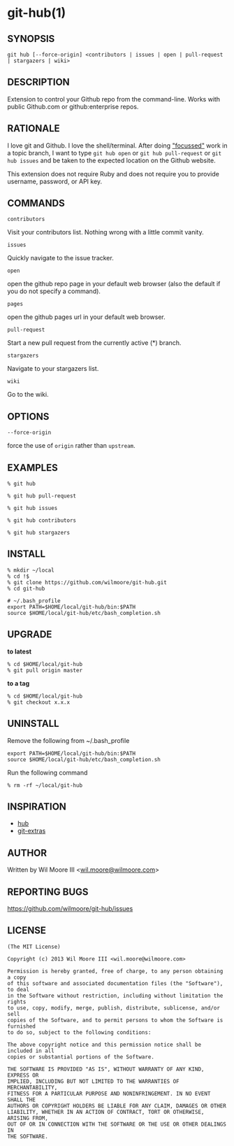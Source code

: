 git-hub(1)
=======================================

## SYNOPSIS

  `git hub [--force-origin] <contributors | issues | open | pull-request | stargazers | wiki>`

## DESCRIPTION

  Extension to control your Github repo from the command-line.
  Works with public Github.com or github:enterprise repos.

## RATIONALE

  I love git and Github. I love the shell/terminal. After doing
  ["focussed"][git-process] work in a topic branch, I want to type
  `git hub open` or `git hub pull-request` or `git hub issues` and be
  taken to the expected location on the Github website.

  This extension does not require Ruby and does not require you to
  provide username, password, or API key.

## COMMANDS

  `contributors`

  Visit your contributors list. Nothing wrong with a little commit vanity.

  `issues`

  Quickly navigate to the issue tracker.

  `open`

  open the github repo page in your default web browser (also the default if you do not specify a command).

  `pages`

  open the github pages url in your default web browser.

  `pull-request`

  Start a new pull request from the currently active (*) branch.

  `stargazers`

  Navigate to your stargazers list.

  `wiki`

  Go to the wiki.

## OPTIONS

  `--force-origin`

  force the use of `origin` rather than `upstream`.

## EXAMPLES

    % git hub

    % git hub pull-request

    % git hub issues

    % git hub contributors

    % git hub stargazers

## INSTALL

    % mkdir ~/local
    % cd !$
    % git clone https://github.com/wilmoore/git-hub.git
    % cd git-hub

    # ~/.bash_profile
    export PATH=$HOME/local/git-hub/bin:$PATH
    source $HOME/local/git-hub/etc/bash_completion.sh

## UPGRADE

**to latest**

    % cd $HOME/local/git-hub
    % git pull origin master

**to a tag**

    % cd $HOME/local/git-hub
    % git checkout x.x.x

## UNINSTALL

Remove the following from ~/.bash_profile

    export PATH=$HOME/local/git-hub/bin:$PATH
    source $HOME/local/git-hub/etc/bash_completion.sh

Run the following command

    % rm -rf ~/local/git-hub

## INSPIRATION

- [hub](https://github.com/defunkt/hub)
- [git-extras](https://github.com/visionmedia/git-extras)

## AUTHOR

Written by Wil Moore III &lt;<wil.moore@wilmoore.com>&gt;

## REPORTING BUGS

https://github.com/wilmoore/git-hub/issues

## LICENSE

    (The MIT License)

    Copyright (c) 2013 Wil Moore III <wil.moore@wilmoore.com>

    Permission is hereby granted, free of charge, to any person obtaining a copy
    of this software and associated documentation files (the "Software"), to deal
    in the Software without restriction, including without limitation the rights
    to use, copy, modify, merge, publish, distribute, sublicense, and/or sell
    copies of the Software, and to permit persons to whom the Software is furnished
    to do so, subject to the following conditions:
    
    The above copyright notice and this permission notice shall be included in all
    copies or substantial portions of the Software.
    
    THE SOFTWARE IS PROVIDED "AS IS", WITHOUT WARRANTY OF ANY KIND, EXPRESS OR
    IMPLIED, INCLUDING BUT NOT LIMITED TO THE WARRANTIES OF MERCHANTABILITY,
    FITNESS FOR A PARTICULAR PURPOSE AND NONINFRINGEMENT. IN NO EVENT SHALL THE
    AUTHORS OR COPYRIGHT HOLDERS BE LIABLE FOR ANY CLAIM, DAMAGES OR OTHER
    LIABILITY, WHETHER IN AN ACTION OF CONTRACT, TORT OR OTHERWISE, ARISING FROM,
    OUT OF OR IN CONNECTION WITH THE SOFTWARE OR THE USE OR OTHER DEALINGS IN
    THE SOFTWARE.


[git-process]:  https://github.com/jdigger/git-process
